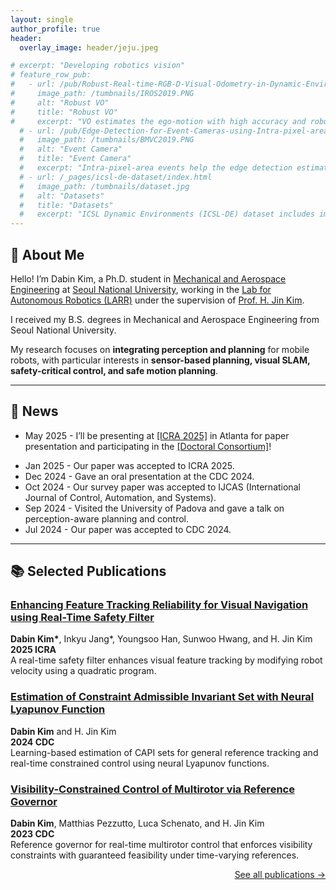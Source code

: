 ```yaml
---
layout: single
author_profile: true
header:
  overlay_image: header/jeju.jpeg

# excerpt: "Developing robotics vision"
# feature_row_pub:
#   - url: /pub/Robust-Real-time-RGB-D-Visual-Odometry-in-Dynamic-Environments-via-Rigid-Motion-Model/
#     image_path: /tumbnails/IROS2019.PNG
#     alt: "Robust VO"
#     title: "Robust VO"
#     excerpt: "VO estimates the ego-motion with high accuracy and robustly in dynamic environments."
  # - url: /pub/Edge-Detection-for-Event-Cameras-using-Intra-pixel-area-Events/
  #   image_path: /tumbnails/BMVC2019.PNG
  #   alt: "Event Camera"
  #   title: "Event Camera"
  #   excerpt: "Intra-pixel-area events help the edge detection estimate local plane fitted on time surface precisely."
  # - url: /_pages/icsl-de-dataset/index.html
  #   image_path: /tumbnails/dataset.jpg
  #   alt: "Datasets"
  #   title: "Datasets"
  #   excerpt: "ICSL Dynamic Environments (ICSL-DE) dataset includes image sequences collected in dynamic environments."
---
```


<!-- ABOUT ME -->
## 👋 About Me

Hello! I’m Dabin Kim, a Ph.D. student in <a href="https://aerospace.snu.ac.kr/en" target="_blank">Mechanical and Aerospace Engineering</a> at <a href="https://en.snu.ac.kr/" target="_blank">Seoul National University</a>, working in the <a href="http://larr.snu.ac.kr/" target="_blank">Lab for Autonomous Robotics (LARR)</a> under the supervision of <a href="https://scholar.google.co.kr/citations?user=TLQUwIMAAAAJ&hl=en" target="_blank">Prof. H. Jin Kim</a>.

I received my B.S. degrees in Mechanical and Aerospace Engineering from Seoul National University.

My research focuses on **integrating perception and planning** for mobile robots, with particular interests in **sensor-based planning, visual SLAM, safety-critical control, and safe motion planning**.

<!-- [comment]: <> (I am very grateful for the many friends, advisors and my family which support me on this journey.) -->
<!-- [comment]: <> (### developing artificial 3D perception) -->

---
<!-- NEWS -->
## 📰 News
- May 2025 - I’ll be presenting at <a href="https://2025.ieee-icra.org/" target="_blank">[ICRA 2025]</a> in Atlanta for paper presentation and participating in the <a href="https://2025.ieee-icra.org/event/icra-2025-doctoral-consortium/" target="_blank">[Doctoral Consortium]</a>!
<!-- - Mar 2025 - 🔍 Post for our recent paper released: <a href="https://dabinkim-lgom.github.io/pub/Enhancing-Feature-Tracking-Reliability-for-Visual-Navigation-using-Real-Time-Safety-Filter/" target="_blank">[Safety-Critical Control for Visual SLAM]</a> -->
- Jan 2025 - Our paper was accepted to ICRA 2025. 
- Dec 2024 - Gave an oral presentation at the CDC 2024.
- Oct 2024 - Our survey paper was accepted to IJCAS (International Journal of Control, Automation, and Systems).
- Sep 2024 - Visited the University of Padova and gave a talk on perception-aware planning and control. 
- Jul 2024 - Our paper was accepted to CDC 2024.

---
<!-- PUBLICATIONS -->
## 📚 Selected Publications

### [Enhancing Feature Tracking Reliability for Visual Navigation using Real-Time Safety Filter](https://arxiv.org/abs/2502.01092)  
**Dabin Kim\***, Inkyu Jang\*, Youngsoo Han, Sunwoo Hwang, and H. Jin Kim  
**2025 ICRA**  
A real-time safety filter enhances visual feature tracking by modifying robot velocity using a quadratic program.  

### [Estimation of Constraint Admissible Invariant Set with Neural Lyapunov Function](https://arxiv.org/abs/2409.19881)  
**Dabin Kim** and H. Jin Kim  
**2024 CDC**  
Learning-based estimation of CAPI sets for general reference tracking and real-time constrained control using neural Lyapunov functions.  

### [Visibility-Constrained Control of Multirotor via Reference Governor](https://arxiv.org/abs/2308.05334)  
**Dabin Kim**, Matthias Pezzutto, Luca Schenato, and H. Jin Kim  
**2023 CDC**  
Reference governor for real-time multirotor control that enforces visibility constraints with guaranteed feasibility under time-varying references.

<!-- Optionally add a button -->
<p style="text-align: right;">
  <a href="https://dabinkim-lgom.github.io/_pages/pub/index.html" class="button">See all publications →</a>
</p>
<!-- {% include feature_row id="feature_row_pub" caption="Featured Publications" %} -->

<!-- [1]: {{ base_path }}/pub/Robust-Real-time-RGB-D-Visual-Odometry-in-Dynamic-Environments-via-Rigid-Motion-Model/ "Robust Visual Odometry via Rigid Motion Model" -->
<!-- [1]: {{ base_path }}/pub/Robust-Real-time-RGB-D-Visual-Odometry-in-Dynamic-Environments-via-Rigid-Motion-Model/ "Robust Visual Odometry via Rigid Motion Model" -->
<!-- [2]: {{ base_path }}/pub/Realtime-Rigid-Motion-Segmentation-using-Grid-based-Optical-Flow/ "Rigid Motion Segmentation" -->
<!-- [3]: {{ base_path }}/pub/Edge-Detection-for-Event-Cameras-using-Intra-pixel-area-Events/ "Edge Detection for Event Cameras" -->
<!-- [4]: {{ base_path }}/pub/Exposure-Correction-and-Image-Blending-for-Planar-Panorama-Stitching/ "Panorama Stitching" -->

